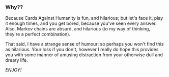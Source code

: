 ### Why??

Because Cards Against Humanity is fun, and hilarious; but let's face it, play it enough times, and
you get bored, because you've seen every answer. Also, Markov chains are absurd, and hilarious (to my way of thinking, 
they're a perfect combination). 

That said, I have a strange sense of humour; so perhaps you won't find this as hilarious. 
Your loss if you don't, however I really do hope this provides you with some manner of amusing distraction from your 
otherwise dull and dreary life. 

*ENJOY!*